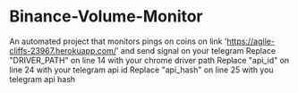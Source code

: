 # Binance-Volume-Monitor
An automated project that monitors pings on coins on link 'https://agile-cliffs-23967.herokuapp.com/' and send signal on your telegram
Replace "DRIVER_PATH" on line 14 with your chrome driver path
Replace "api_id" on line 24 with your telegram api id
Replace "api_hash" on line 25 with you telegram api hash
